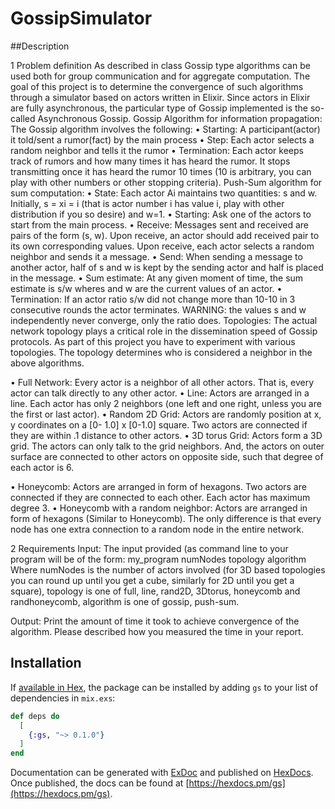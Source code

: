 # GossipSimulator

##Description

1 Problem definition
As described in class Gossip type algorithms can be used both for group communication and for aggregate computation. The goal of this project is to determine the convergence of such algorithms through a simulator based on actors written in Elixir. Since actors in Elixir are fully asynchronous, the particular type of Gossip implemented is the so-called Asynchronous Gossip.
Gossip Algorithm for information propagation: The Gossip algorithm involves the following:
	• Starting: A participant(actor) it told/sent a rumor(fact) by the main process
	• Step: Each actor selects a random neighbor and tells it the rumor
	• Termination: Each actor keeps track of rumors and how many times it has
heard the rumor. It stops transmitting once it has heard the rumor 10 times (10 is arbitrary, you can play with other numbers or other stopping criteria).
Push-Sum algorithm for sum computation:
	• State: Each actor Ai maintains two quantities: s and w. Initially, s = xi = i (that is actor number i has value i, play with other distribution if you so desire) and w=1.
	• Starting: Ask one of the actors to start from the main process.
	• Receive: Messages sent and received are pairs of the form (s, w). Upon receive, an actor should add received pair to its own corresponding values. Upon receive, each actor selects a random neighbor and sends it a message.
	• Send: When sending a message to another actor, half of s and w is kept by the sending actor and half is placed in the message.
	• Sum estimate: At any given moment of time, the sum estimate is s/w wheres and w are the current values of an actor.
	• Termination: If an actor ratio s/w did not change more than 10-10 in 3
consecutive rounds the actor terminates. WARNING: the values s and w independently never converge, only the ratio does.
Topologies: The actual network topology plays a critical role in the dissemination speed of Gossip protocols. As part of this project you have to experiment with various topologies. The topology determines who is considered a neighbor in the above algorithms.

• Full Network: Every actor is a neighbor of all other actors. That is, every actor can talk directly to any other actor.
• Line: Actors are arranged in a line. Each actor has only 2 neighbors (one left and one right, unless you are the first or last actor).
• Random 2D Grid: Actors are randomly position at x, y coordinates on a [0- 1.0] x [0-1.0] square. Two actors are connected if they are within .1 distance to other actors.
• 3D torus Grid: Actors form a 3D grid. The actors can only talk to the grid neighbors. And, the actors on outer surface are connected to other actors on opposite side, such that degree of each actor is 6.

• Honeycomb: Actors are arranged in form of hexagons. Two actors are connected if they are connected to each other. Each actor has maximum degree 3.
• Honeycomb with a random neighbor: Actors are arranged in form of hexagons (Similar to Honeycomb). The only difference is that every node has one extra connection to a random node in the entire network.

2 Requirements
Input: The input provided (as command line to your program will be of the form: my_program numNodes topology algorithm
Where numNodes is the number of actors involved (for 3D based topologies you can round up until you get a cube, similarly for 2D until you get a square), topology is one of full, line, rand2D, 3Dtorus, honeycomb and randhoneycomb, algorithm is one of gossip, push-sum.

Output: Print the amount of time it took to achieve convergence of the algorithm. Please described how you measured the time in your report.


## Installation

If [available in Hex](https://hex.pm/docs/publish), the package can be installed
by adding `gs` to your list of dependencies in `mix.exs`:

```elixir
def deps do
  [
    {:gs, "~> 0.1.0"}
  ]
end
```

Documentation can be generated with [ExDoc](https://github.com/elixir-lang/ex_doc)
and published on [HexDocs](https://hexdocs.pm). Once published, the docs can
be found at [https://hexdocs.pm/gs](https://hexdocs.pm/gs).
